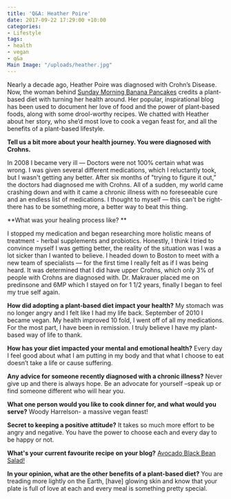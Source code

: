 ```yaml
---
title: 'Q&A: Heather Poire'
date: 2017-09-22 17:29:00 +10:00
categories:
- Lifestyle
tags:
- health
- vegan
- q&a
Main Image: "/uploads/heather.jpg"
---
```


Nearly a decade ago, Heather Poire was diagnosed with Crohn’s Disease. Now, the woman behind [Sunday Morning Banana Pancakes](http://sundaymorningbananapancakes.yummly.com) credits a plant-based diet with turning her health around. Her popular, inspirational blog has been used to document her love of food and the power of plant-based foods, along with some drool-worthy recipes. We chatted with Heather about her story, who she’d most love to cook a vegan feast for, and all the benefits of a plant-based lifestyle. 

**Tell us a bit more about your health journey. You were diagnosed with Crohns.**
 
In 2008 I became very ill — Doctors were not 100% certain what was wrong. I was given several different medications, which I reluctantly took, but I wasn't getting any better. After six months of "trying to figure it out,” the doctors had diagnosed me with Crohns. All of a sudden, my world came crashing down and with it came a chronic illness with no foreseeable cure and an endless list of medications. I thought to myself — this can't be right- there has to be something more, a better way to beat this thing. 

**What was your healing process like? **
 
I stopped my medication and began researching more holistic means of treatment - herbal supplements and probiotics. Honestly, I think I tried to convince myself I was getting better, the reality of the situation was I was a lot sicker than I wanted to believe. I headed down to Boston to meet with a new team of specialists — for the first time I really felt as if I was being heard. It was determined that I did have upper Crohns, which only 3% of people with Crohns are diagnosed with. Dr. Makrauer placed me on predinsone and 6MP which I stayed on for 1 1/2 years, finally I began to feel my true self again. 

**How did adopting a plant-based diet impact your health?**
My stomach was no longer angry and I felt like I had my life back. 
September of 2010 I became vegan. My health improved 10 fold, I went off of all my medications. For the most part, I have been in remission. I truly believe I have my plant-based way of life to thank. 
 
**How has your diet impacted your mental and emotional health?**
Every day I feel good about what I am putting in my body and that what I choose to eat doesn’t take a life or cause suffering.

**Any advice for someone recently diagnosed with a chronic illness?** 
Never give up and there is always hope. Be an advocate for yourself –speak up or find someone different who will hear you.
  
**What one person would you like to cook dinner for, and what would you serve?**
Woody Harrelson- a massive vegan feast!
  
**Secret to keeping a positive attitude?**
It takes so much more effort to be angry and negative. You have the power to choose each and every day to be happy or not.
 
**What's your current favourite recipe on your blog?**
[Avocado Black Bean Salad!](http://sundaymorningbananapancakes.yummly.com/2017/07/avocado-black-bean-salad-white-corn.html) 
 
**In your opinion, what are the other benefits of a plant-based diet?**
You are treading more lightly on the Earth, [have] glowing skin and know that your plate is full of love at each and every meal is something pretty special.

